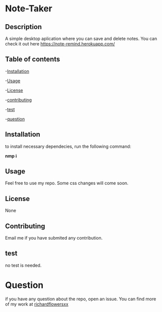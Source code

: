 
# Note-Taker

## Description
A simple desktop aplication where you can save and delete notes. You can check it out here https://note-remind.herokuapp.com/

## Table of contents
-[Installation](#installation)

-[Usage](#usage)

-[License](#license)

-[contributing](#license)

-[test](#test)

-[question](#question)

## Installation
to install necessary dependecies, run the following command: 

**nmp i**

## Usage
Feel free to use my repo. Some css changes will come soon.

## License
None

## Contributing
Email me if you have submited any contribution.

## test
no test is needed.

# Question 
if you have any question about the repo, open an issue. You can find more of my work at [richardflowersxx](https://github.com/richardflowersxx)

